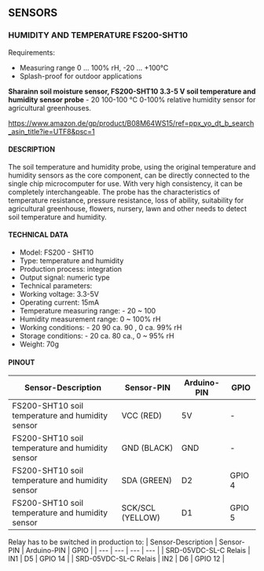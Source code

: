 ## SENSORS

### HUMIDITY AND TEMPERATURE FS200-SHT10

Requirements:
- Measuring range 0 ... 100% rH, -20 ... +100°C
- Splash-proof for outdoor applications

**Sharainn soil moisture sensor, FS200-SHT10 3.3-5 V soil temperature and humidity sensor probe** - 20 100-100 ℃ 0-100% relative humidity sensor for agricultural greenhouses.

https://www.amazon.de/gp/product/B08M64WS15/ref=ppx_yo_dt_b_search_asin_title?ie=UTF8&psc=1

#### DESCRIPTION

The soil temperature and humidity probe, using the original temperature and humidity sensors as the core component, can be directly connected to the single chip microcomputer for use. With very high consistency, it can be completely interchangeable. The probe has the characteristics of temperature resistance, pressure resistance, loss of ability, suitability for agricultural greenhouse, flowers, nursery, lawn and other needs to detect soil temperature and humidity.

#### TECHNICAL DATA

- Model: FS200 - SHT10
- Type: temperature and humidity
- Production process: integration
- Output signal: numeric type
- Technical parameters:
- Working voltage: 3.3-5V
- Operating current: 15mA
- Temperature measuring range: - 20 ~ 100
- Humidity measurement range: 0 ~ 100% rH
- Working conditions: - 20 90 ca. 90 , 0 ca. 99% rH
- Storage conditions: - 20 ca. 80 ca., 0 ~ 95% rH
- Weight: 70g

#### PINOUT

| Sensor-Description | Sensor-PIN | Arduino-PIN | GPIO |
| --- | --- | --- | --- |
| FS200-SHT10 soil temperature and humidity sensor | VCC (RED) | 5V | - |
| FS200-SHT10 soil temperature and humidity sensor | GND (BLACK) | GND | - |
| FS200-SHT10 soil temperature and humidity sensor | SDA (GREEN) | D2 | GPIO 4 |
| FS200-SHT10 soil temperature and humidity sensor | SCK/SCL (YELLOW) | D1 | GPIO 5 |

Relay has to be switched in production to:
| Sensor-Description | Sensor-PIN | Arduino-PIN | GPIO |
| --- | --- | --- | --- |
| SRD-05VDC-SL-C Relais	| IN1 | D5 | GPIO 14 |
| SRD-05VDC-SL-C Relais	| IN2 | D6 | GPIO 12 |